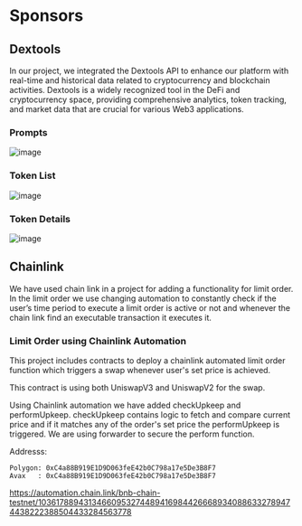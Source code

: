 # Sponsors

## Dextools
In our project, we integrated the Dextools API to enhance our platform with real-time and historical data related to cryptocurrency and blockchain activities. Dextools is a widely recognized tool in the DeFi and cryptocurrency space, providing comprehensive analytics, token tracking, and market data that are crucial for various Web3 applications.

### Prompts
![image](https://github.com/Web3-Agent/web3agent-v2/assets/16322269/ae8bc812-d7eb-4d26-8adb-f6f706593117)


### Token List
![image](https://github.com/Web3-Agent/web3agent-v2/assets/16322269/ef53b45e-8c81-483c-bb74-30b60e7b0b6e)

### Token Details
![image](https://github.com/Web3-Agent/web3agent-v2/assets/16322269/5dabc35a-445e-4294-913f-b47118db0a29)


## Chainlink
We have used chain link in a project for adding a functionality for limit order. In the limit order we use changing automation to constantly check if the user’s time period to execute a limit order is active or not and whenever the chain link find an executable transaction it executes it.

### Limit Order using Chainlink Automation

This project includes contracts to deploy a chainlink automated limit order function which triggers a swap whenever user's set price is achieved.

This contract is using both UniswapV3 and UniswapV2 for the swap. 

Using Chainlink automation we have added checkUpkeep and performUpkeep. checkUpkeep contains logic to fetch and compare current price and if it matches any of the order's set price the performUpkeep is triggered. 
We are using forwarder to secure the perform function.


Addresss: 

```
Polygon: 0xC4a88B919E1D9D063feE42b0C798a17e5De3B8F7
Avax   : 0xC4a88B919E1D9D063feE42b0C798a17e5De3B8F7
```
https://automation.chain.link/bnb-chain-testnet/103617889431346609532744894169844266689340886332789474438222388504433284563778
